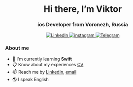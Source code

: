 <div id="header" align="center">
<h1>Hi there, I’m Viktor</h1>
<h3>ios Developer from Voronezh, Russia</h3>
</div>

<div id="socials" align="center"> 
  <a href="https://www.linkedin.com/in/viktor-teslenko-227882253/">
<img src="https://img.shields.io/badge/LinkedIn-blue?style=for-the-badge&logo=linkedin&logoColor=white" alt="LinkedIn"/>
</a> 
  <a href="https://www.instagram.com/viktorteslenko/">
<img src="https://img.shields.io/badge/instagram-blue?style=for-the-badge&logo=twitter&logoColor=white" alt="instagram"/>
</a> 
  <a href="https://t.me/viktor_teslenko">
<img src="https://img.shields.io/badge/Telegram-blue?style=for-the-badge&logo=telegram&logoColor=white" alt="Telegram"/>
</a> 
</div>

<div id="counter" align="center"> 
  <img src="https://komarev.com/ghpvc/?username=Tesloboy&style=flat-square&color=blue" alt=""/>
</div>

### About me
- :seedling: I'm currently learning **Swift**
- :clipboard: Know about my experiences [CV](https://viktorteslenko.com/ios-developer)
- :mailbox: Reach me by [LinkedIn](https://www.linkedin.com/in/viktor-teslenko-227882253/), [email](mailto:viktorteslenko_photo@mail.ru)
- :earth_americas: I speak English

<!---
Tesloboy/Tesloboy is a ✨ special ✨ repository because its `README.md` (this file) appears on your GitHub profile.
You can click the Preview link to take a look at your changes.
--->

